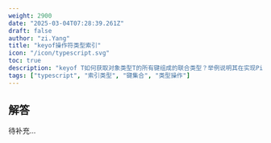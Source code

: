 ```yaml
---
weight: 2900
date: "2025-03-04T07:28:39.261Z"
draft: false
author: "zi.Yang"
title: "keyof操作符类型索引"
icon: "/icon/typescript.svg"
toc: true
description: "keyof T如何获取对象类型T的所有键组成的联合类型？举例说明其在实现Pick&lt;T, K extends keyof T&gt;等工具类型中的关键作用"
tags: ["typescript", "索引类型", "键集合", "类型操作"]
---
```


## 解答

待补充...
